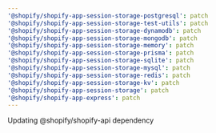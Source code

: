 ```yaml
---
'@shopify/shopify-app-session-storage-postgresql': patch
'@shopify/shopify-app-session-storage-test-utils': patch
'@shopify/shopify-app-session-storage-dynamodb': patch
'@shopify/shopify-app-session-storage-mongodb': patch
'@shopify/shopify-app-session-storage-memory': patch
'@shopify/shopify-app-session-storage-prisma': patch
'@shopify/shopify-app-session-storage-sqlite': patch
'@shopify/shopify-app-session-storage-mysql': patch
'@shopify/shopify-app-session-storage-redis': patch
'@shopify/shopify-app-session-storage-kv': patch
'@shopify/shopify-app-session-storage': patch
'@shopify/shopify-app-express': patch
---
```


Updating @shopify/shopify-api dependency
